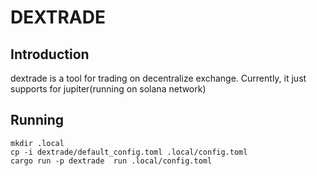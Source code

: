 # DEXTRADE

## Introduction

dextrade is a tool for trading on decentralize exchange. Currently, it
just supports for jupiter(running on solana network)

## Running

```
mkdir .local
cp -i dextrade/default_config.toml .local/config.toml
cargo run -p dextrade  run .local/config.toml
```

